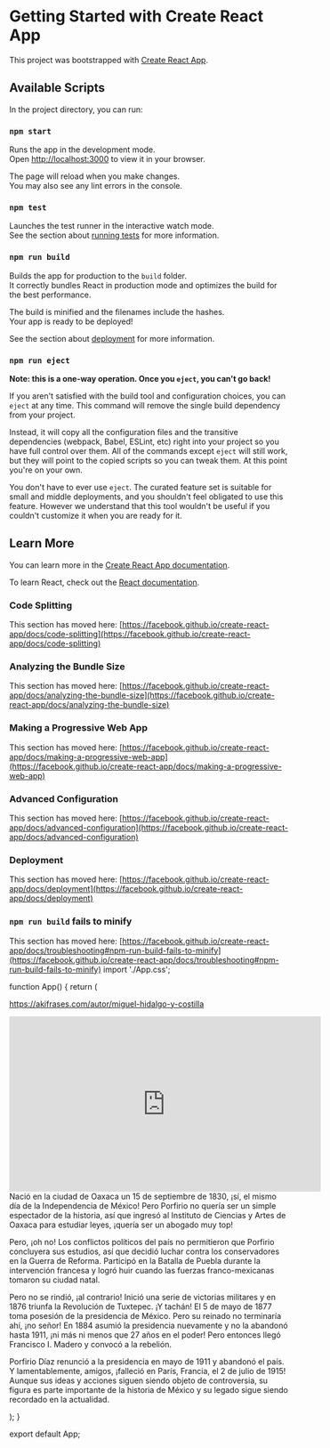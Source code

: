 # Getting Started with Create React App

This project was bootstrapped with [Create React App](https://github.com/facebook/create-react-app).

## Available Scripts

In the project directory, you can run:

### `npm start`

Runs the app in the development mode.\
Open [http://localhost:3000](http://localhost:3000) to view it in your browser.

The page will reload when you make changes.\
You may also see any lint errors in the console.

### `npm test`

Launches the test runner in the interactive watch mode.\
See the section about [running tests](https://facebook.github.io/create-react-app/docs/running-tests) for more information.

### `npm run build`

Builds the app for production to the `build` folder.\
It correctly bundles React in production mode and optimizes the build for the best performance.

The build is minified and the filenames include the hashes.\
Your app is ready to be deployed!

See the section about [deployment](https://facebook.github.io/create-react-app/docs/deployment) for more information.

### `npm run eject`

**Note: this is a one-way operation. Once you `eject`, you can't go back!**

If you aren't satisfied with the build tool and configuration choices, you can `eject` at any time. This command will remove the single build dependency from your project.

Instead, it will copy all the configuration files and the transitive dependencies (webpack, Babel, ESLint, etc) right into your project so you have full control over them. All of the commands except `eject` will still work, but they will point to the copied scripts so you can tweak them. At this point you're on your own.

You don't have to ever use `eject`. The curated feature set is suitable for small and middle deployments, and you shouldn't feel obligated to use this feature. However we understand that this tool wouldn't be useful if you couldn't customize it when you are ready for it.

## Learn More

You can learn more in the [Create React App documentation](https://facebook.github.io/create-react-app/docs/getting-started).

To learn React, check out the [React documentation](https://reactjs.org/).

### Code Splitting

This section has moved here: [https://facebook.github.io/create-react-app/docs/code-splitting](https://facebook.github.io/create-react-app/docs/code-splitting)

### Analyzing the Bundle Size

This section has moved here: [https://facebook.github.io/create-react-app/docs/analyzing-the-bundle-size](https://facebook.github.io/create-react-app/docs/analyzing-the-bundle-size)

### Making a Progressive Web App

This section has moved here: [https://facebook.github.io/create-react-app/docs/making-a-progressive-web-app](https://facebook.github.io/create-react-app/docs/making-a-progressive-web-app)

### Advanced Configuration

This section has moved here: [https://facebook.github.io/create-react-app/docs/advanced-configuration](https://facebook.github.io/create-react-app/docs/advanced-configuration)

### Deployment

This section has moved here: [https://facebook.github.io/create-react-app/docs/deployment](https://facebook.github.io/create-react-app/docs/deployment)

### `npm run build` fails to minify

This section has moved here: [https://facebook.github.io/create-react-app/docs/troubleshooting#npm-run-build-fails-to-minify](https://facebook.github.io/create-react-app/docs/troubleshooting#npm-run-build-fails-to-minify)
import './App.css';

function App() {
  return (
    <div className='App'>
      <main>
        <a href='https://akifrases.com/autor/miguel-hidalgo-y-costilla'>https://akifrases.com/autor/miguel-hidalgo-y-costilla</a>
<iframe width="560" height="315" src="https://www.youtube.com/embed/ieSgPWjnMZ8" title="YouTube video player" frameborder="0" allow="accelerometer; autoplay; clipboard-write; encrypted-media; gyroscope; picture-in-picture; web-share" allowfullscreen></iframe>
        Nació en la ciudad de Oaxaca un 15 de septiembre de 1830, ¡sí, el mismo día de la Independencia de México! Pero
        Porfirio no quería ser un simple espectador de la historia, así que ingresó al Instituto de Ciencias y Artes de Oaxaca para estudiar leyes, ¡quería ser un abogado muy top!

Pero, ¡oh no! Los conflictos políticos del país no permitieron que Porfirio concluyera sus estudios, así que decidió luchar contra los conservadores en la Guerra de Reforma. Participó en la Batalla de Puebla durante la intervención francesa y logró huir cuando las fuerzas franco-mexicanas tomaron su ciudad natal.

Pero no se rindió, ¡al contrario! Inició una serie de victorias militares y en 1876 triunfa la Revolución de Tuxtepec. ¡Y tachán! El 5 de mayo de 1877 toma posesión de la presidencia de México. Pero su reinado no terminaría ahí, ¡no señor! En 1884 asumió la presidencia nuevamente y no la abandonó hasta 1911, ¡ni más ni menos que 27 años en el poder! Pero entonces llegó Francisco I. Madero y convocó a la rebelión.

Porfirio Díaz renunció a la presidencia en mayo de 1911 y abandonó el país. Y lamentablemente, amigos, ¡falleció en París, Francia, el 2 de julio de 1915! Aunque sus ideas y acciones siguen siendo objeto de controversia, su figura es parte importante de la historia de México y su legado sigue siendo recordado en la actualidad.
      </main>
    </div>
  );
}

export default App; 
